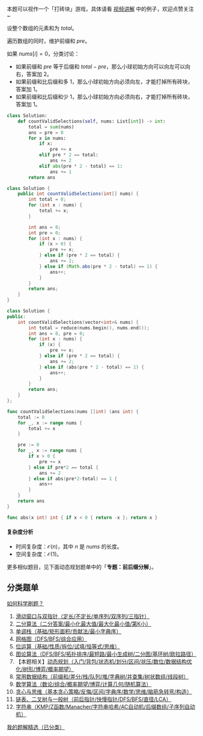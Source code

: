 本题可以视作一个「打砖块」游戏，具体请看 [视频讲解](https://www.bilibili.com/video/BV1yiU6YnEfU/) 中的例子，欢迎点赞关注~

设整个数组的元素和为 $\textit{total}$。

遍历数组的同时，维护前缀和 $pre$。 

如果 $\textit{nums}[i]=0$，分类讨论：

- 如果前缀和 $\textit{pre}$ 等于后缀和 $\textit{total}-\textit{pre}$，那么小球初始方向可以向左可以向右，答案加 $2$。
- 如果前缀和比后缀和多 $1$，那么小球初始方向必须向左，才能打掉所有砖块，答案加 $1$。
- 如果前缀和比后缀和少 $1$，那么小球初始方向必须向右，才能打掉所有砖块，答案加 $1$。

```py [sol-Python3]
class Solution:
    def countValidSelections(self, nums: List[int]) -> int:
        total = sum(nums)
        ans = pre = 0
        for x in nums:
            if x:
                pre += x
            elif pre * 2 == total:
                ans += 2
            elif abs(pre * 2 - total) == 1:
                ans += 1
        return ans
```

```java [sol-Java]
class Solution {
    public int countValidSelections(int[] nums) {
        int total = 0;
        for (int x : nums) {
            total += x;
        }

        int ans = 0;
        int pre = 0;
        for (int x : nums) {
            if (x > 0) {
                pre += x;
            } else if (pre * 2 == total) {
                ans += 2;
            } else if (Math.abs(pre * 2 - total) == 1) {
                ans++;
            }
        }
        return ans;
    }
}
```

```cpp [sol-C++]
class Solution {
public:
    int countValidSelections(vector<int>& nums) {
        int total = reduce(nums.begin(), nums.end());
        int ans = 0, pre = 0;
        for (int x : nums) {
            if (x) {
                pre += x;
            } else if (pre * 2 == total) {
                ans += 2;
            } else if (abs(pre * 2 - total) == 1) {
                ans++;
            }
        }
        return ans;
    }
};
```

```go [sol-Go]
func countValidSelections(nums []int) (ans int) {
	total := 0
	for _, x := range nums {
		total += x
	}

	pre := 0
	for _, x := range nums {
		if x > 0 {
			pre += x
		} else if pre*2 == total {
			ans += 2
		} else if abs(pre*2-total) == 1 {
			ans++
		}
	}
	return ans
}

func abs(x int) int { if x < 0 { return -x }; return x }
```

#### 复杂度分析

- 时间复杂度：$\mathcal{O}(n)$，其中 $n$ 是 $\textit{nums}$ 的长度。
- 空间复杂度：$\mathcal{O}(1)$。

更多相似题目，见下面动态规划题单中的「**专题：前后缀分解**」。

## 分类题单

[如何科学刷题？](https://leetcode.cn/circle/discuss/RvFUtj/)

1. [滑动窗口与双指针（定长/不定长/单序列/双序列/三指针）](https://leetcode.cn/circle/discuss/0viNMK/)
2. [二分算法（二分答案/最小化最大值/最大化最小值/第K小）](https://leetcode.cn/circle/discuss/SqopEo/)
3. [单调栈（基础/矩形面积/贡献法/最小字典序）](https://leetcode.cn/circle/discuss/9oZFK9/)
4. [网格图（DFS/BFS/综合应用）](https://leetcode.cn/circle/discuss/YiXPXW/)
5. [位运算（基础/性质/拆位/试填/恒等式/思维）](https://leetcode.cn/circle/discuss/dHn9Vk/)
6. [图论算法（DFS/BFS/拓扑排序/最短路/最小生成树/二分图/基环树/欧拉路径）](https://leetcode.cn/circle/discuss/01LUak/)
7. 【本题相关】[动态规划（入门/背包/状态机/划分/区间/状压/数位/数据结构优化/树形/博弈/概率期望）](https://leetcode.cn/circle/discuss/tXLS3i/)
8. [常用数据结构（前缀和/差分/栈/队列/堆/字典树/并查集/树状数组/线段树）](https://leetcode.cn/circle/discuss/mOr1u6/)
9. [数学算法（数论/组合/概率期望/博弈/计算几何/随机算法）](https://leetcode.cn/circle/discuss/IYT3ss/)
10. [贪心与思维（基本贪心策略/反悔/区间/字典序/数学/思维/脑筋急转弯/构造）](https://leetcode.cn/circle/discuss/g6KTKL/)
11. [链表、二叉树与一般树（前后指针/快慢指针/DFS/BFS/直径/LCA）](https://leetcode.cn/circle/discuss/K0n2gO/)
12. [字符串（KMP/Z函数/Manacher/字符串哈希/AC自动机/后缀数组/子序列自动机）](https://leetcode.cn/circle/discuss/SJFwQI/)

[我的题解精选（已分类）](https://github.com/EndlessCheng/codeforces-go/blob/master/leetcode/SOLUTIONS.md)
